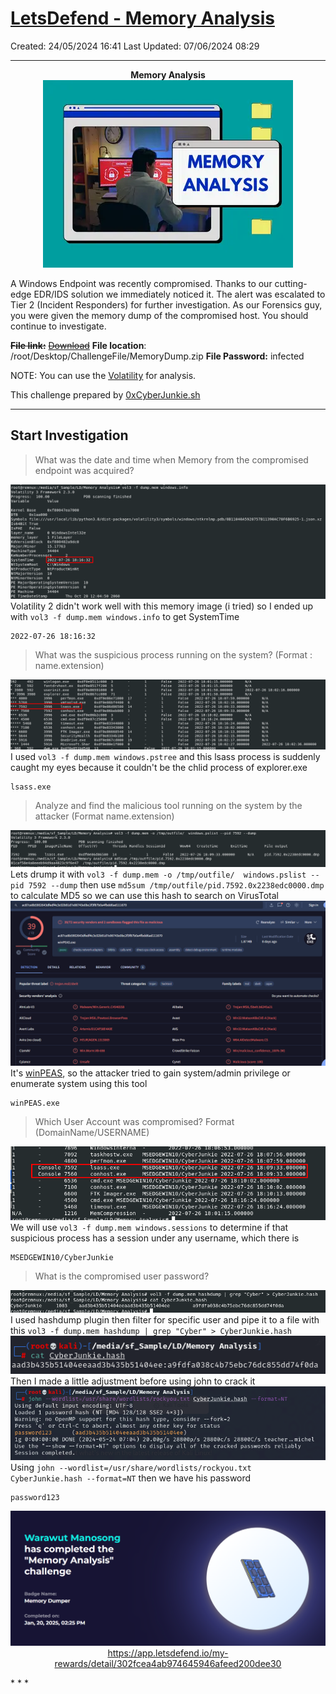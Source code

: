 # [LetsDefend - Memory Analysis](https://app.letsdefend.io/challenge/memory-analysis)
Created: 24/05/2024 16:41
Last Updated: 07/06/2024 08:29
* * *
<div align=center>

**Memory Analysis**
![383a9e53a21158e37d0de59545c37945.png](../../_resources/383a9e53a21158e37d0de59545c37945.png)
</div>
A Windows Endpoint was recently compromised. Thanks to our cutting-edge EDR/IDS solution we immediately noticed it. The alert was escalated to Tier 2 (Incident Responders) for further investigation. As our Forensics guy, you were given the memory dump of the compromised host. You should continue to investigate.

~~**File link:**~~ [~~Download~~](https://drive.google.com/file/d/12vkQFSqZQkTu89g7NIlZsqW80SCP8O9_/view?usp=sharing) 
**File location**: /root/Desktop/ChallengeFile/MemoryDump.zip
**File Password:** infected

NOTE: You can use the <u>[Volatility](https://www.volatilityfoundation.org/releases)</u> for analysis.

This challenge prepared by [0xCyberJunkie.sh](https://www.linkedin.com/in/abdullah-bin-yasin-4b418119a)

* * *
## Start Investigation
> What was the date and time when Memory from the compromised endpoint was acquired?

![608a223b2e61352f9b66673eae191a7f.png](../../_resources/608a223b2e61352f9b66673eae191a7f.png)
Volatility 2 didn't work well with this memory image (i tried) so I ended up with `vol3 -f dump.mem windows.info` to get SystemTime 
```
2022-07-26 18:16:32
```

> What was the suspicious process running on the system? (Format : name.extension)

![66a6442a9745d68d6741d794c3b83736.png](../../_resources/66a6442a9745d68d6741d794c3b83736.png)
I used `vol3 -f dump.mem windows.pstree` and this lsass process is suddenly caught my eyes because it couldn't be the chlid process of explorer.exe
```
lsass.exe
```


> Analyze and find the malicious tool running on the system by the attacker (Format name.extension)

![7f09404b80e33e0c91c6c3083ec0c273.png](../../_resources/7f09404b80e33e0c91c6c3083ec0c273.png)
Lets drump it with `vol3 -f dump.mem -o /tmp/outfile/  windows.pslist --pid 7592 --dump` then use `md5sum /tmp/outfile/pid.7592.0x2238edc0000.dmp` to calculate MD5 so we can use this hash to search on VirusTotal
![76bb3e4b2a6ad7ff2a2f04837bd368b9.png](../../_resources/76bb3e4b2a6ad7ff2a2f04837bd368b9.png)
It's [winPEAS](https://github.com/peass-ng/PEASS-ng/tree/master/winPEAS), so the attacker tried to gain system/admin privilege or enumerate system using this tool
```
winPEAS.exe
```

> Which User Account was compromised? Format (DomainName/USERNAME)

![6e46717375b7fd5ff9ed5a97f6fdfd1d.png](../../_resources/6e46717375b7fd5ff9ed5a97f6fdfd1d.png)
We will use `vol3 -f dump.mem windows.sessions` to determine if that suspicious process has a session under any username, which there is
```
MSEDGEWIN10/CyberJunkie
```

> What is the compromised user password?

![718f4f633da3f58129c6342e0d319807.png](../../_resources/718f4f633da3f58129c6342e0d319807.png)
I used hashdump plugin then filter for specific user and pipe it to a file with this `vol3 -f dump.mem hashdump | grep "Cyber" > CyberJunkie.hash`
![abef713f6b30c8e7eeef289e873175e4.png](../../_resources/abef713f6b30c8e7eeef289e873175e4.png)
Then I made a little adjustment before using john to crack it
![c8a6b981c23fed540fe24e1d8d685bfd.png](../../_resources/c8a6b981c23fed540fe24e1d8d685bfd.png)
Using `john --wordlist=/usr/share/wordlists/rockyou.txt CyberJunkie.hash --format=NT` then we have his password
```
password123
```

<div align=center>

![56d3f812e342819b58eea983d65f5ca7.png](../../_resources/56d3f812e342819b58eea983d65f5ca7.png)
https://app.letsdefend.io/my-rewards/detail/302fcea4ab974645946afeed200dee30
</div>
* * *
